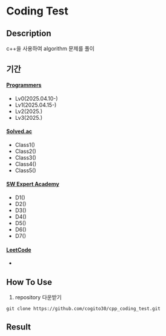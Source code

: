 # Coding Test

## Description
c++을 사용하여 algorithm 문제를 풀이

## 기간
#### [Programmers](https://school.programmers.co.kr/learn/challenges?order=recent)
- Lv0(2025.04.10-)
- Lv1(2025.04.15-)
- Lv2(2025.)
- Lv3(2025.)

#### [Solved.ac](https://solved.ac/class)
- Class1()
- Class2()
- Class3()
- Class4()
- Class5()

#### [SW Expert Academy](https://swexpertacademy.com/main/main.do)
- D1()
- D2()
- D3()
- D4()
- D5()
- D6()
- D7()

#### [LeetCode](https://leetcode.com/problemset/)
- 


## How To Use
1) repository 다운받기
```
git clone https://github.com/cogito30/cpp_coding_test.git
```

## Result
